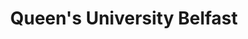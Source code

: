 ---
title: "Queen's University Belfast"
address: "Queens Elms, 78, Malone Road, Belfast, Co. Antrim, BT9 5BW"
tel: "0845 080 5104"
county: "Antrim"
category: "Hotels"
type: "Content"
lat: "054.5771290000"
lng: "-005.9426230000"
---